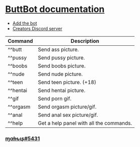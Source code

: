 # [ButtBot documentation](https://discord.com/api/oauth2/authorize?client_id=964549100517355612&permissions=8&scope=bot%20applications.commands)

* [Add the bot](https://discord.com/api/oauth2/authorize?client_id=964549100517355612&permissions=8&scope=bot%20applications.commands)
* [Creators Discord server](https://discord.gg/srztnVHVhU)

|Command|Description|
|-------|-----------|
|^^butt|Send ass picture.|
|^^pussy|Send pussy picture.|
|^^boobs|Send boobs picture.|
|^^nude|Send nude picture.|
|^^teen|Send teen picture. (+18)|
|^^hentai|Send hentai picture.|
|^^gif|Send porn gif.|
|^^orgasm|Send orgasm picture/gif.|
|^^anal|Send anal sex picture/gif.|
|^^help|Get a help panel with all the commands.|


### [ɱαƚԋιʂ#5431](https://discord.gg/srztnVHVhU)

